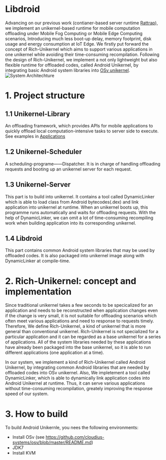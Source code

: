 # Libdroid
Advancing on our previous work (contianer-based server runtime [Rattrap](https://github.com/CGCL-codes/Rattrap)), we implement an unikernel-based runtime for mobile computation offloading under Mobile Fog Computing or Mobile Edge Computing scenarios, Introducing much less boot-up delay, memory footprint, disk usage and energy consumption at IoT Edge. We firstly put forward the concept of Rich-Unikernel which aims to support various applications in one unikernel while avoiding their time-consuming recompilation. Following the design of Rich-Unikernel, we implement a not only lightweight but also flexible runtime for offloaded codes, called Android Unikernel, by integrating basic Android system libraries into [OSv unikernel](http://osv.io/).
![System Architechture](https://github.com/CGCL-codes/Libdroid/blob/master/figures/arch.png)

# 1. Project structure

1.1 Unikernel-Library
-------
  An offloading framework, which provides APIs for mobile applications to quickly offload local computation-intensive tasks to server side to execute. See examples in [Applications](https://github.com/CGCL-codes/Libdroid/tree/master/Applications)
  
1.2 Unikernel-Scheduler
-------
  A scheduling-programe——Dispatcher. It is in charge of handling offloading requests and booting up an unikernel server for each request.
  
1.3 Unikernel-Server
-------
  This part is to build into unikernel. It contains a tool called DynamicLinker which is able to load class from Android bytecodes(.dex) and link application into unikernel at runtime. When an unikernel boots up, this programme runs automatically and waits for offloading requests. With the help of DynamicLinker, we can omit a lot of time-consuming recompiling work when building application into its corresponding unikernel.
  
1.4 Libdroid
-------
  This part contains common Android system libraries that may be used by offloaded codes. It is also packaged into unikernel image along with DynamicLinker at compile-time.

# 2. Rich-Unikernel: concept and implementation
  Since traditional unikernel takes a few seconds to be specicalized for an application and needs to be reconstructed when application changes even if the change is very small, it is not suitable for offloading scenarios which often meet various applications and need to response to requests timely. Therefore, We define Rich-Unikernel, a kind of unikernel that is more general than conventional unikernel. Rich-Unikernel is not specialized for a particular application and it can be regarded as a base unikernel for a series of applications. All of the system libraries needed by these applications have already been packaged into the base unikernel, so it is able to run different applications (one application at a time).
  
  In our system, we implement a kind of Rich-Unikernel called Android Unikernel, by integrating common Android libraries that are needed by offloaded codes into OSv unikernel. Also, We impletement a tool called DynamicLinker, which is able to dynamically link application codes into Android Unikernel at runtime. Thus, it can serve various applications without time-consuming recompilation, greately improving the response speed of our system.
  
# 3. How to build
  To build Android Unikernle, you nees the following environments:
  - Install OSv (see https://github.com/cloudius-systems/osv/blob/master/README.md)
  - JDK7
  - Install KVM
